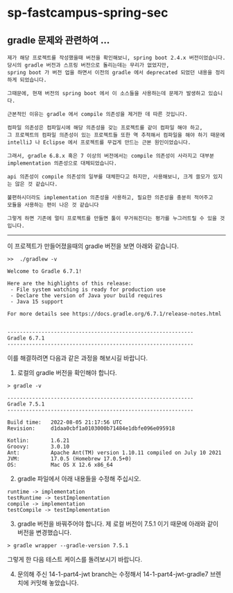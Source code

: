 # sp-fastcampus-spring-sec


## gradle 문제와 관련하여 ...

```
제가 해당 프로젝트를 작성했을때 버전을 확인해보니, spring boot 2.4.x 버전이었습니다.
당시의 gradle 버전과 스프링 버전으로 돌리는데는 무리가 없었지만,
spring boot 가 버전 업을 하면서 이전의 gradle 에서 deprecated 되었던 내용을 정리하게 되었습니다.

그때문에, 현재 버전의 spring boot 에서 이 소스들을 사용하는데 문제가 발생하고 있습니다.

근본적인 이유는 gradle 에서 compile 의존성을 제거한 데 따른 것입니다.

컴파일 의존성은 컴파일시에 해당 의존성을 갖는 프로젝트를 같이 컴파일 해야 하고, 
그 프로젝트의 컴파일 의존성이 있는 프로젝트들 또한 역 추적해서 컴파일을 해야 하기 때문에
intelliJ 나 Eclipse 에서 프로젝트를 무겁게 만드는 근본 원인이었습니다.

그래서, gradle 6.8.x 혹은 7 이상의 버전에서는 compile 의존성이 사라지고 대부분 implementation 의존성으로 대체되었습니다.

api 의존성이 compile 의존성의 일부를 대체한다고 하지만, 사용해보니, 크게 쓸모가 있지는 않은 것 같습니다.

불편하시더라도 implementation 의존성을 사용하고, 필요한 의존성을 충분히 적어주고
모듈을 사용하는 편이 나은 것 같습니다

그렇게 하면 기존에 멀티 프로젝트를 만들면 툴이 무거워진다는 평가를 누그러트릴 수 있을 것입니다.

```
 
-----------------------------------------------------------------------------------------

이 프로젝트가 만들어졌을때의 gradle 버전을 보면 아래와 같습니다. 

```
>>  ./gradlew -v

Welcome to Gradle 6.7.1!

Here are the highlights of this release:
 - File system watching is ready for production use
 - Declare the version of Java your build requires
 - Java 15 support

For more details see https://docs.gradle.org/6.7.1/release-notes.html


------------------------------------------------------------
Gradle 6.7.1
------------------------------------------------------------
```


이를 해결하려면 다음과 같은 과정을 해보시길 바랍니다.

1. 로컬의 gradle 버전을 확인해야 합니다. 

```
> gradle -v

------------------------------------------------------------
Gradle 7.5.1
------------------------------------------------------------

Build time:   2022-08-05 21:17:56 UTC
Revision:     d1daa0cbf1a0103000b71484e1dbfe096e095918

Kotlin:       1.6.21
Groovy:       3.0.10
Ant:          Apache Ant(TM) version 1.10.11 compiled on July 10 2021
JVM:          17.0.5 (Homebrew 17.0.5+0)
OS:           Mac OS X 12.6 x86_64
```

2. gradle 파일에서 아래 내용들을 수정해 주십시오.

```
runtime -> implementation
testRuntime -> testImplementation
compile -> implementation
testCompile -> testImplementation
```

3. gradle 버전을 바꿔주어야 합니다. 제 로컬 버전이 7.5.1 이기 때문에 아래와 같이 버전을 변경했습니다.

```
> gradle wrapper --gradle-version 7.5.1
```

그렇게 한 다음 테스트 케이스를 돌려보시기 바랍니다.


4. 문의해 주신 14-1-part4-jwt branch는 수정해서 14-1-part4-jwt-gradle7 브렌치에 커밋해 놓았습니다.



